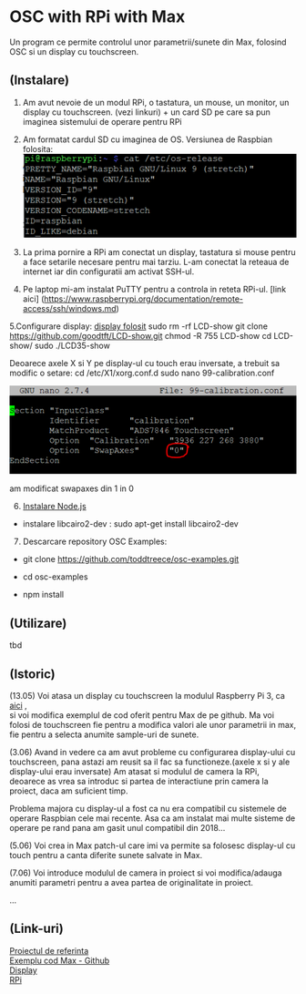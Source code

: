 # OSC with RPi with Max
Un program ce permite controlul unor parametrii/sunete din Max, 
folosind OSC si un display cu touchscreen.


## (Instalare)
1. Am avut nevoie de un modul RPi, o tastatura, un mouse, un monitor, un display cu touchscreen.
(vezi linkuri) + un card SD pe care sa pun imaginea sistemului de operare pentru RPi

2. Am formatat cardul SD cu imaginea de OS. Versiunea de Raspbian folosita:
![](assets/rpi_os.PNG)

3. La prima pornire a RPi am conectat un display, tastatura si mouse pentru a face setarile necesare
pentru mai tarziu. L-am conectat la reteaua de internet iar din configuratii am activat SSH-ul.

4. Pe laptop mi-am instalat PuTTY pentru a controla in  reteta RPi-ul. 
[link aici] (https://www.raspberrypi.org/documentation/remote-access/ssh/windows.md)

5.Configurare display: [display folosit](http://www.lcdwiki.com/3.5inch_RPi_Display)
sudo rm -rf LCD-show
git clone https://github.com/goodtft/LCD-show.git
chmod -R 755 LCD-show
cd LCD-show/
sudo ./LCD35-show

Deoarece axele X si Y pe display-ul cu touch erau inversate, a trebuit sa modific o setare:
cd /etc/X1/xorg.conf.d
sudo nano 99-calibration.conf

![](assets/calibration.PNG)

am modificat swapaxes din 1 in 0

6. [Instalare Node.js](https://learn.adafruit.com/node-embedded-development/installing-node-dot-js)
+ instalare libcairo2-dev : sudo apt-get install libcairo2-dev

7. Descarcare repository OSC Examples:
+ git clone https://github.com/toddtreece/osc-examples.git

+ cd osc-examples

+ npm install



## (Utilizare)
tbd

## (Istoric)

(13.05) Voi atasa un display cu touchscreen la modulul Raspberry Pi 3, 
ca [aici](https://learn.adafruit.com/raspberry-pi-open-sound-control/overview) ,  
si voi modifica exemplul de cod oferit pentru Max de pe github. Ma voi folosi de 
touchscreen fie pentru a modifica valori ale unor parametrii in max, fie pentru a selecta
anumite sample-uri de sunete.

(3.06) Avand in vedere ca am avut probleme cu configurarea display-ului cu touchscreen,
pana astazi am reusit sa il fac sa functioneze.(axele x si y ale display-ului erau inversate)
Am atasat si modulul de camera la RPi, deoarece as vrea sa introduc si partea de interactiune 
prin camera la proiect, daca am suficient timp.

Problema majora cu display-ul a fost ca nu era compatibil cu sistemele de operare Raspbian cele mai recente.
Asa ca am instalat mai multe sisteme de operare pe rand pana am gasit unul compatibil din 2018...

(5.06) Voi crea in Max patch-ul care imi va permite sa folosesc display-ul cu touch pentru
a canta diferite sunete salvate in Max.

(7.06) Voi introduce modulul de camera in proiect si voi modifica/adauga anumiti parametri
pentru a avea partea de originalitate in proiect.

...

## (Link-uri)
[Proiectul de referinta](https://learn.adafruit.com/raspberry-pi-open-sound-control/overview)  
[Exemplu cod Max - Github](https://github.com/toddtreece/osc-examples/tree/master/max)  
[Display](https://cleste.ro/touchscreen-lcd-3-5-raspberry-pi.html?utm_medium=GoogleAds&utm_campaign=ShoppingAds&utm_source=&gclid=CjwKCAjwnPOEBhA0EiwA609Redt0FJatNi1cETA4rIvLW_SqGVTzwSwQtlyhd4GbRK3dNmiwhXP7jBoCPN4QAvD_BwE)  
[RPi](https://www.raspberrypi.org/products/raspberry-pi-3-model-b/)  

